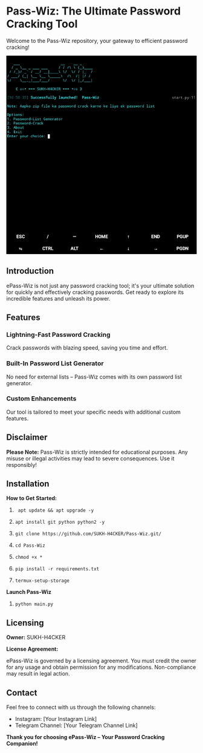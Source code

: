 # Pass-Wiz: The Ultimate Password Cracking Tool

Welcome to the Pass-Wiz repository, your gateway to efficient password cracking!

![Logo](https://github.com/SUKH-H4CKER/Pass-Wiz/blob/main/images/Start.png)

## Introduction

ePass-Wiz is not just any password cracking tool; it's your ultimate solution for quickly and effectively cracking passwords. Get ready to explore its incredible features and unleash its power.

## Features

### Lightning-Fast Password Cracking
Crack passwords with blazing speed, saving you time and effort.

### Built-In Password List Generator
No need for external lists – Pass-Wiz comes with its own password list generator.

### Custom Enhancements
Our tool is tailored to meet your specific needs with additional custom features.

## Disclaimer

**Please Note:** Pass-Wiz is strictly intended for educational purposes. Any misuse or illegal activities may lead to severe consequences. Use it responsibly!

## Installation

**How to Get Started:**

1. ```
    apt update && apt upgrade -y
   ```
2. ```
   apt install git python python2 -y
   ```
3. ```
   git clone https://github.com/SUKH-H4CKER/Pass-Wiz.git/
   ```
4. ```
   cd Pass-Wiz
   ```
5. ```
   chmod +x *
   ```
6. ```
   pip install -r requirements.txt
   ```
7. ```
   termux-setup-storage
   ```

**Launch Pass-Wiz**
1. ```
   python main.py
   ``` 

## Licensing

**Owner:** SUKH-H4CKER

**License Agreement:**

ePass-Wiz is governed by a licensing agreement. You must credit the owner for any usage and obtain permission for any modifications. Non-compliance may result in legal action.

## Contact

Feel free to connect with us through the following channels:

- Instagram: [Your Instagram Link]
- Telegram Channel: [Your Telegram Channel Link]

**Thank you for choosing ePass-Wiz – Your Password Cracking Companion!**
